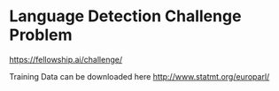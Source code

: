 # Language Detection Challenge Problem
https://fellowship.ai/challenge/

Training Data can be downloaded here http://www.statmt.org/europarl/
